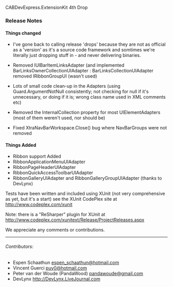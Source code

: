 CABDevExpress.ExtensionKit 4th Drop

### Release Notes

#### Things changed
- I've gone back to calling release 'drops' because they are not as official as a 'version' as it's a
source code framework and somtimes we're literally just dropping stuff in - and never delivering binaries.

- Removed IUIBarItemLinksAdapter (and implemented BarLinksOwnerCollectionUIAdapter : BarLinksCollectionUIAdapter
removed IRibbonGroupUI (wasn't used)

- Lots of small code clean-up in the Adapters (using Guard.ArgumentNotNull consistently; not checking for null if
it's unnecessary, or doing if it is; wrong class name used in XML comments etc)

* Removed the InternalCollection property for most UIElementAdapters (most of them weren't used, nor should be)

* Fixed XtraNavBarWorkspace.Close() bug where NavBarGroups were not removed

#### Things Added

- Ribbon support Added
- RibbonApplicationMenuUIAdapter
- RibbonPageHeaderUIAdapter
- RibbonQuickAccessToolbarUIAdapter
- RibbonGalleryUIAdapter and RibbonGalleryGroupUIAdapter (thanks to DevLynx)

Tests have been written and included using XUnit (not very comprehensive as yet, but it's a start)
see the XUnit CodePlex site at http://www.codeplex.com/xunit 

Note: there is a "ReSharper" plugin for XUnit at http://www.codeplex.com/xunitext/Release/ProjectReleases.aspx


We appreciate any comments or contributions.

------------------------------------------------------------------------------
###### Contributors:

- Espen Schaathun espen_schaathun@hotmail.com
- Vincent Guerci puy0@hotmail.com
- Peter van der Woude (PandaWood) pandawoude@gmail.com
- DevLynx http://DevLynx.LiveJournal.com
